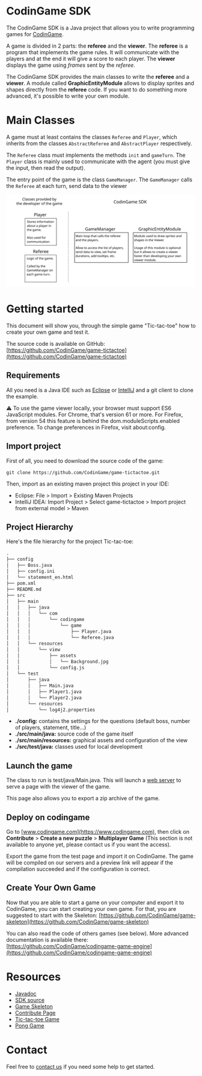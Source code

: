 # CodinGame SDK

The CodinGame SDK is a Java project that allows you to write programming games for [CodinGame](https://www.codingame.com).

A game is divided in 2 parts: the **referee** and the **viewer**. The **referee** is a program that implements the game rules. It will communicate with the players and at the end it will give a score to each player. The **viewer** displays the game using *frames* sent by the *referee*.

The CodinGame SDK provides the main classes to write the **referee** and a **viewer**. A module called **GraphicEntityModule** allows to display sprites and shapes directly from the **referee** code. If you want to do something more advanced, it's possible to write your own module.

# Main Classes

A game must at least contains the classes `Referee` and `Player`, which inherits from the classes `AbstractReferee` and `AbstractPlayer` respectively.

The `Referee` class must implements the methods `init` and `gameTurn`. The `Player` class is mainly used to communicate with the agent (you must give the input, then read the output).

The entry point of the game is the class `GameManager`. The `GameManager` calls the `Referee` at each turn, send data to the viewer

![Main classes](schema-sdk.svg)

# Getting started

This document will show you, through the simple game "Tic-tac-toe" how to create your own game and test it.

The source code is available on GitHub: [https://github.com/CodinGame/game-tictactoe](https://github.com/CodinGame/game-tictactoe)

## Requirements

All you need is a Java IDE such as [Eclipse](https://www.eclipse.org/) or [IntelliJ](https://www.jetbrains.com/idea/) and a git client to clone the example.

⚠ To use the game viewer locally, your browser must support ES6 JavaScript modules. For Chrome, that's version 61 or more. For Firefox, from version 54 this feature is behind the dom.moduleScripts.enabled preference. To change preferences in Firefox, visit about:config.

## Import project

First of all, you need to download the source code of the game:
```
git clone https://github.com/CodinGame/game-tictactoe.git
```

Then, import as an existing maven project this project in your IDE:
- Eclipse: File > Import > Existing Maven Projects
- IntelliJ IDEA: Import Project > Select game-tictactoe > Import project from external model > Maven

## Project Hierarchy

Here's the file hierarchy for the project Tic-tac-toe:
```
.
├── config
│   ├── Boss.java
│   ├── config.ini
│   └── statement_en.html
├── pom.xml
├── README.md
├── src
│   ├── main
│   │   ├── java
│   │   │   └── com
│   │   │       └── codingame
│   │   │           └── game
│   │   │               ├── Player.java
│   │   │               └── Referee.java
│   │   └── resources
│   │       └── view
│   │           ├── assets
│   │           │   └── Background.jpg
│   │           └── config.js
│   └── test
│       ├── java
│       │   ├── Main.java
│       │   ├── Player1.java
│       │   └── Player2.java
│       └── resources
│           └── log4j2.properties
```

- **./config:** contains the settings for the questions (default boss, number of players, statement, title...)
- **./src/main/java:** source code of the game itself
- **./src/main/resources:** graphical assets and configuration of the view
- **./src/test/java:** classes used for local development

## Launch the game

The class to run is test/java/Main.java. This will launch a [web server](http://localhost:8888/) to serve a page with the viewer of the game.

This page also allows you to export a zip archive of the game.

## Deploy on codingame

Go to [www.codingame.com](https://www.codingame.com), then click on **Contribute** > **Create a new puzzle** > **Multiplayer Game** (This section is not available to anyone yet, please contact us if you want the access).

Export the game from the test page and import it on CodinGame. The game will be compiled on our servers and a preview link will appear if the compilation succeeded and if the configuration is correct.

## Create Your Own Game

Now that you are able to start a game on your computer and export it to CodinGame, you can start creating your own game. For that, you are suggested to start with the Skeleton: [https://github.com/CodinGame/game-skeleton](https://github.com/CodinGame/game-skeleton)

You can also read the code of others games (see below). More advanced documentation is available there: [https://github.com/CodinGame/codingame-game-engine](https://github.com/CodinGame/codingame-game-engine)

# Resources

- [Javadoc](https://codingame.github.io/codingame-sdk-doc/)
- [SDK source](https://github.com/CodinGame/codingame-game-engine)
- [Game Skeleton](https://github.com/CodinGame/game-skeleton)
- [Contribute Page](https://www.codingame.com/contribute/)
- [Tic-tac-toe Game](https://github.com/CodinGame/game-tictactoe)
- [Pong Game](https://github.com/CodinGame/game-pong)

# Contact

Feel free to [contact us](https://www.codingame.com/about/contact) if you need some help to get started.